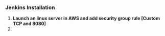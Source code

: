 ###  Jenkins Installation
1. **Launch an linux server in AWS and add security group rule [Custom TCP and 8080]**
2. 